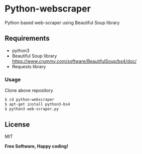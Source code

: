 #  Python-webscraper

Python based web-scraper using Beautiful Soup library

Requirements
----
- python3
- Beautiful Soup library https://www.crummy.com/software/BeautifulSoup/bs4/doc/
- Requests library

### Usage

Clone above repository

```sh
$ cd python-webscraper
$ apt-get install python3-bs4
$ python3 web-scraper.py
```

License
----

MIT


**Free Software, Happy coding!**

